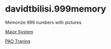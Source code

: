 # davidtbilisi.999memory
Memorize 999 numbers with pictures


[Major System](https://davidtbilisi.github.io/davidtbilisi.999memory)

[PAO Traning](https://davidtbilisi.github.io/davidtbilisi.999memory/pao_traning.html)
